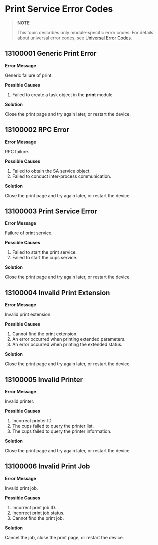 # Print Service Error Codes

> **NOTE**
>
> This topic describes only module-specific error codes. For details about universal error codes, see [Universal Error Codes](../errorcode-universal.md).

## 13100001 Generic Print Error

**Error Message**

Generic failure of print.

**Possible Causes**


1. Failed to create a task object in the **print** module.

**Solution**

Close the print page and try again later, or restart the device.

## 13100002 RPC Error

**Error Message**

RPC failure.

**Possible Causes**


1. Failed to obtain the SA service object.
2. Failed to conduct inter-process communication.

**Solution**

Close the print page and try again later, or restart the device.

## 13100003 Print Service Error

**Error Message**

Failure of print service.

**Possible Causes**


1. Failed to start the print service.
2. Failed to start the cups service.

**Solution**

Close the print page and try again later, or restart the device.

## 13100004 Invalid Print Extension

**Error Message**

Invalid print extension.

**Possible Causes**


1. Cannot find the print extension.
2. An error occurred when printing extended parameters.
3. An error occurred when printing the extended status.

**Solution**

Close the print page and try again later, or restart the device.

## 13100005 Invalid Printer

**Error Message**

Invalid printer.

**Possible Causes**


1. Incorrect printer ID.
2. The cups failed to query the printer list.
3. The cups failed to query the printer information.

**Solution**

Close the print page and try again later, or restart the device.

## 13100006 Invalid Print Job

**Error Message**

Invalid print job.

**Possible Causes**


1. Incorrect print job ID.
2. Incorrect print job status.
3. Cannot find the print job.

**Solution**

Cancel the job, close the print page, or restart the device.
